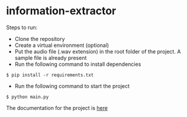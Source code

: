 # information-extractor

Steps to run:

- Clone the repository
- Create a virtual environment (optional)
- Put the audio file (.wav extension) in the root folder of the project. A sample file is already present
- Run the following command to install dependencies
```
$ pip install -r requirements.txt
```
- Run the following command to start the project
```
$ python main.py
```

The documentation for the project is [here](https://docs.google.com/document/d/1FsZO7eXeizrKbgU_17slB0zTihHpDAH5Lty6T9pU-Hc/edit?usp=sharing)
